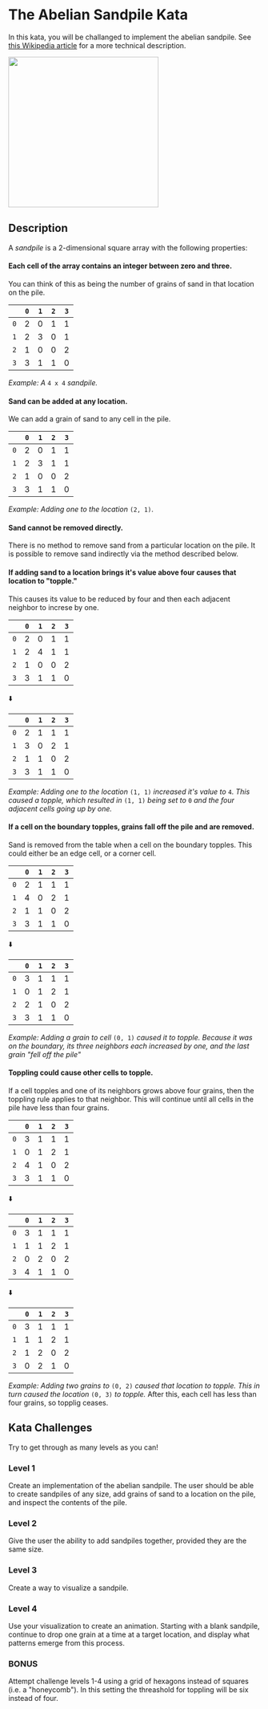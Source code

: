 # The Abelian Sandpile Kata

In this kata, you will be challanged to implement the abelian sandpile. See [this Wikipedia article](https://en.wikipedia.org/wiki/Abelian_sandpile_model) for a more technical description.

<img src="https://upload.wikimedia.org/wikipedia/commons/3/3a/Tannin_heap.jpeg" width=300>

## Description

A *sandpile* is a 2-dimensional square array with the following properties:

#### Each cell of the array contains an integer between zero and three.
You can think of this as being the number of grains of sand in that location on the pile.

|  | `0` | `1` | `2` | `3` |
|:-:|:-:|:-:|:-:|:-:|
| `0` | 2 | 0 | 1 | 1 |
| `1` | 2 | 3 | 0 | 1 |
| `2` | 1 | 0 | 0 | 2 |
| `3` | 3 | 1 | 1 | 0 |

*Example: A* `4 x 4` *sandpile.*

#### Sand can be added at any location.

We can add a grain of sand to any cell in the pile.

|  | `0` | `1` | `2` | `3` |
|:-:|:-:|:-:|:-:|:-:|
| `0` | 2 | 0 | 1 | 1 |
| `1` | 2 | 3 | 1 | 1 |
| `2` | 1 | 0 | 0 | 2 |
| `3` | 3 | 1 | 1 | 0 |

*Example: Adding one to the location* `(2, 1)`.

#### Sand cannot be removed directly.
There is no method to remove sand from a particular location on the pile.
It is possible to remove sand indirectly via the method described below.

#### If adding sand to a location brings it's value above four causes that location to "topple."
This causes its value to be reduced by four and then each adjacent neighbor to increse by one.

|  | `0` | `1` | `2` | `3` |
|:-:|:-:|:-:|:-:|:-:|
| `0` | 2 | 0 | 1 | 1 |
| `1` | 2 | 4 | 1 | 1 |
| `2` | 1 | 0 | 0 | 2 |
| `3` | 3 | 1 | 1 | 0 |

:arrow_down:

|  | `0` | `1` | `2` | `3` |
|:-:|:-:|:-:|:-:|:-:|
| `0` | 2 | 1 | 1 | 1 |
| `1` | 3 | 0 | 2 | 1 |
| `2` | 1 | 1 | 0 | 2 |
| `3` | 3 | 1 | 1 | 0 |

*Example: Adding one to the location* `(1, 1)` *increased it's value to* `4`. *This caused a topple, which resulted in* `(1, 1)` *being set to* `0` *and the four adjacent cells going up by one.*

#### If a cell on the boundary topples, grains fall off the pile and are removed.
Sand is removed from the table when a cell on the boundary topples. This could either be an edge cell, or a corner cell.

|  | `0` | `1` | `2` | `3` |
|:-:|:-:|:-:|:-:|:-:|
| `0` | 2 | 1 | 1 | 1 |
| `1` | 4 | 0 | 2 | 1 |
| `2` | 1 | 1 | 0 | 2 |
| `3` | 3 | 1 | 1 | 0 |

:arrow_down:

|  | `0` | `1` | `2` | `3` |
|:-:|:-:|:-:|:-:|:-:|
| `0` | 3 | 1 | 1 | 1 |
| `1` | 0 | 1 | 2 | 1 |
| `2` | 2 | 1 | 0 | 2 |
| `3` | 3 | 1 | 1 | 0 |

*Example: Adding a grain to cell* `(0, 1)` *caused it to topple. Because it was on the boundary, its three neighbors each increased by one, and the last grain "fell off the pile"*

#### Toppling could cause other cells to topple.
If a cell topples and one of its neighbors grows above four grains, then the toppling rule applies to that neighbor.
This will continue until all cells in the pile have less than four grains.

|  | `0` | `1` | `2` | `3` |
|:-:|:-:|:-:|:-:|:-:|
| `0` | 3 | 1 | 1 | 1 |
| `1` | 0 | 1 | 2 | 1 |
| `2` | 4 | 1 | 0 | 2 |
| `3` | 3 | 1 | 1 | 0 |

:arrow_down:

|  | `0` | `1` | `2` | `3` |
|:-:|:-:|:-:|:-:|:-:|
| `0` | 3 | 1 | 1 | 1 |
| `1` | 1 | 1 | 2 | 1 |
| `2` | 0 | 2 | 0 | 2 |
| `3` | 4 | 1 | 1 | 0 |

:arrow_down:

|  | `0` | `1` | `2` | `3` |
|:-:|:-:|:-:|:-:|:-:|
| `0` | 3 | 1 | 1 | 1 |
| `1` | 1 | 1 | 2 | 1 |
| `2` | 1 | 2 | 0 | 2 |
| `3` | 0 | 2 | 1 | 0 |

*Example: Adding two grains to* `(0, 2)` *caused that location to topple. This in turn caused the location* `(0, 3)` *to topple.* After this, each cell has less than four grains, so topplig ceases.

## Kata Challenges

Try to get through as many levels as you can!

### Level 1
Create an implementation of the abelian sandpile. The user should be able to create sandpiles of any size, add grains of sand to a location on the pile, and inspect the contents of the pile.

### Level 2
Give the user the ability to add sandpiles together, provided they are the same size.

### Level 3
Create a way to visualize a sandpile.

### Level 4
Use your visualization to create an animation. Starting with a blank sandpile, continue to drop one grain at a time at a target location, and display what patterns emerge from this process.

### BONUS

Attempt challenge levels 1-4 using a grid of hexagons instead of squares (i.e. a "honeycomb"). In this setting the threashold for toppling will be six instead of four.
